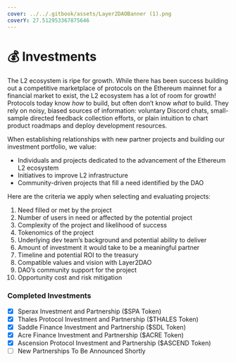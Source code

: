 ```yaml
---
cover: ../../.gitbook/assets/Layer2DAOBanner (1).png
coverY: 27.512953367875646
---
```


# 💰 Investments

The L2 ecosystem is ripe for growth. While there has been success building out a competitive marketplace of protocols on the Ethereum mainnet for a financial market to exist, the L2 ecosystem has a lot of room for growth! Protocols today know _how_ to build, but often don’t know _what_ to build. They rely on noisy, biased sources of information: voluntary Discord chats, small-sample directed feedback collection efforts, or plain intuition to chart product roadmaps and deploy development resources.

When establishing relationships with new partner projects and building our investment portfolio, we value:

* Individuals and projects dedicated to the advancement of the Ethereum L2 ecosystem
* Initiatives to improve L2 infrastructure
* Community-driven projects that fill a need identified by the DAO

Here are the criteria we apply when selecting and evaluating projects:

1. Need filled or met by the project
2. Number of users in need or affected by the potential project
3. Complexity of the project and likelihood of success
4. Tokenomics of the project
5. Underlying dev team’s background and potential ability to deliver
6. Amount of investment it would take to be a meaningful partner
7. Timeline and potential ROI to the treasury
8. Compatible values and vision with Layer2DAO
9. DAO’s community support for the project
10. Opportunity cost and risk mitigation

### Completed Investments

* [x] Sperax Investment and Partnership ($SPA Token)
* [x] Thales Protocol Investment and Partnership ($THALES Token)
* [x] Saddle Finance Investment and Partnership ($SDL Token)
* [x] Acre Finance Investment and Partnership ($ACRE Token)
* [x] Ascension Protocol Investment and Partnership ($ASCEND Token)
* [ ] New Partnerships To Be Announced Shortly
